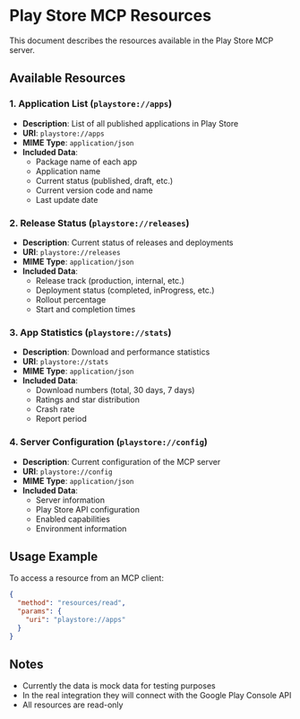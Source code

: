 # Play Store MCP Resources

This document describes the resources available in the Play Store MCP server.

## Available Resources

### 1. Application List (`playstore://apps`)
- **Description**: List of all published applications in Play Store
- **URI**: `playstore://apps`
- **MIME Type**: `application/json`
- **Included Data**:
  - Package name of each app
  - Application name
  - Current status (published, draft, etc.)
  - Current version code and name
  - Last update date

### 2. Release Status (`playstore://releases`)
- **Description**: Current status of releases and deployments
- **URI**: `playstore://releases`
- **MIME Type**: `application/json`
- **Included Data**:
  - Release track (production, internal, etc.)
  - Deployment status (completed, inProgress, etc.)
  - Rollout percentage
  - Start and completion times

### 3. App Statistics (`playstore://stats`)
- **Description**: Download and performance statistics
- **URI**: `playstore://stats`
- **MIME Type**: `application/json`
- **Included Data**:
  - Download numbers (total, 30 days, 7 days)
  - Ratings and star distribution
  - Crash rate
  - Report period

### 4. Server Configuration (`playstore://config`)
- **Description**: Current configuration of the MCP server
- **URI**: `playstore://config`
- **MIME Type**: `application/json`
- **Included Data**:
  - Server information
  - Play Store API configuration
  - Enabled capabilities
  - Environment information

## Usage Example

To access a resource from an MCP client:

```json
{
  "method": "resources/read",
  "params": {
    "uri": "playstore://apps"
  }
}
```

## Notes

- Currently the data is mock data for testing purposes
- In the real integration they will connect with the Google Play Console API
- All resources are read-only